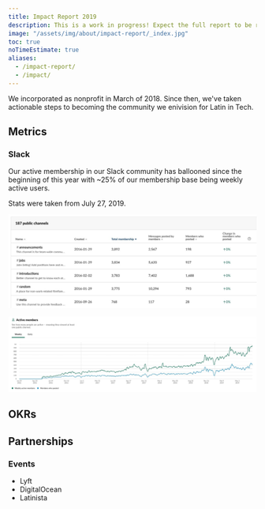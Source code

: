 ```yaml
---
title: Impact Report 2019
description: This is a work in progress! Expect the full report to be ready by ~January 2020.
image: "/assets/img/about/impact-report/_index.jpg"
toc: true
noTimeEstimate: true
aliases:
  - /impact-report/
  - /impact/
---
```


We incorporated as nonprofit in March of 2018. Since then, we've taken actionable steps to becoming the community we enivision for Latin in Tech.

## Metrics

### Slack

Our active membership in our Slack community has ballooned since the beginning of this year with ~25% of our membership base being weekly active users.

Stats were taken from July 27, 2019.

![2019-07-27-slack-public-channels](/assets/img/about/impact-report/2019-07-27-slack-public-channels.jpg)

![2019-07-27-slack-active-members](/assets/img/about/impact-report/2019-07-27-slack-active-members.jpg)

## OKRs

## Partnerships

### Events

- Lyft
- DigitalOcean
- Latinista
